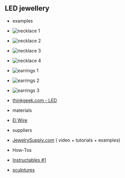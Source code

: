 ## LED jewellery

* examples

 * ![necklace 1](http://image.made-in-china.com/2f0j00YeLTqFHRaOka/LED-Pendant-Necklace.jpg)

 * ![necklace 2](https://eternityledglow.com/wp-content/uploads/2015/08/glow-in-the-dark-necklaces.jpg)

 * ![necklace 3](https://s-media-cache-ak0.pinimg.com/236x/25/41/bb/2541bb8f80a4d1a24f46226551e51e3a.jpg)

 * ![necklace 4](http://partyideasforhalloween.com/images/witch/witches-light-up-halloween-necklace-costume-accessory-idea.jpg)

 * ![earrings 1](https://ae01.alicdn.com/kf/HTB1EQvGKVXXXXX6aXXXq6xXFXXXX/Hot-sale-1-pcs-the-charm-of-the-font-b-LEDs-b-font-font-b-light.jpg)

 * ![earrings 2](http://technabob.com/blog/wp-content/uploads/2013/02/led-crystal-earrings-light.jpg)

 * ![earrings 3](http://g04.s.alicdn.com/kf/HTB1hz6TJpXXXXawXVXXq6xXFXXXl/2015-Multicolor-Flashing-Earrings-LED-Light-Up.jpg)

 * [thinkgeek.com - LED](http://www.thinkgeek.com/brain/whereisit.cgi?t=LED)

* materials

 * [El Wire](https://learn.adafruit.com/el-wire/overview)

* suppliers

 * [JewelrySupply.com](http://www.jewelrysupply.com/) ( video + tutorials + examples)

* How-Tos 

 * [Instructables #1](http://www.instructables.com/id/LED-Earrings/)
 
 * [sculptures](http://eirikbrandal.com/)


